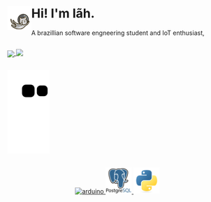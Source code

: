 <div>
  
  
<div>   
  <img width="55" height="55" align="left" src=".github/workflows/Profile-GIFs/space-cat.gif"/>
  
# Hi! I'm Iãh.   
  A brazillian software engneering student and IoT enthusiast, 
##   
    
</div>

<div>
  <a href="https://github.com/Iah-Uch">
  <img align="center"src="https://github-readme-stats.vercel.app/api?username=Iah-Uch&show_icons=true&theme=monokai&include_all_commits=true&count_private=true&hide_border=true&custom_title=My GitHub Stats"/>
  <img align="top" src="https://github-readme-stats.vercel.app/api/top-langs/?username=Iah-Uch&layout=compact&langs_count=1&theme=monokai&hide_border=true"/>
 
##    
    
![Snake animation](https://github.com/Iah-Uch/Iah-Uch/blob/output/github-contribution-grid-snake.svg)
    
</div>   
  
## 

<div>  
  <p align="center">
    <a  href="https://www.arduino.cc/" target="_blank"> <img src="https://cdn.worldvectorlogo.com/logos/arduino-1.svg" alt="arduino" width="60" height="60"/> </a>
    <a  href="https://www.postgresql.org" target="_blank"> <img src="https://raw.githubusercontent.com/devicons/devicon/master/icons/postgresql/postgresql-original-wordmark.svg" alt="postgresql" width="60" height="60"/> </a>
    <a href="https://www.python.org" target="_blank"> <img src="https://raw.githubusercontent.com/devicons/devicon/master/icons/python/python-original.svg" alt="python" width="60" height="60"/> </a> </p>
</div>
  
</div>
